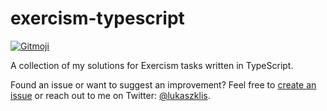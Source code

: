 # exercism-typescript

[![Gitmoji](https://img.shields.io/badge/gitmoji-%20😜%20😍-FFDD67.svg?style=flat-square)][gitmoji]

A collection of my solutions for Exercism tasks written in TypeScript.

Found an issue or want to suggest an improvement? Feel free to [create an issue][create-issue] or reach out to me on 
Twitter: [@lukaszklis](https://twitter.com/lukaszklis).

[create-issue]: https://github.com/lukaszklis/exercism-typescript/issues/new
[gitmoji]: https://gitmoji.carloscuesta.me
